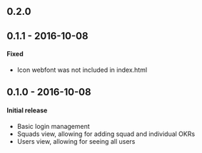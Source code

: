 ## 0.2.0


## 0.1.1 - 2016-10-08
#### Fixed
- Icon webfont was not included in index.html

## 0.1.0 - 2016-10-08
#### Initial release
- Basic login management
- Squads view, allowing for adding squad and individual OKRs
- Users view, allowing for seeing all users
